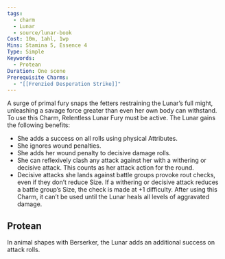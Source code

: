 ```yaml
---
tags:
  - charm
  - Lunar
  - source/lunar-book
Cost: 10m, 1ahl, 1wp
Mins: Stamina 5, Essence 4
Type: Simple
Keywords:
  - Protean
Duration: One scene
Prerequisite Charms:
  - "[[Frenzied Desperation Strike]]"
---
```

A surge of primal fury snaps the fetters restraining the Lunar’s full might, unleashing a savage force greater than even her own body can withstand. To use this Charm, Relentless Lunar Fury must be active. The Lunar gains the following benefits: 
-  She adds a success on all rolls using physical Attributes. 
-  She ignores wound penalties. 
-  She adds her wound penalty to decisive damage rolls. 
-  She can reflexively clash any attack against her with a withering or decisive attack. This counts as her attack action for the round. 
-  Decisive attacks she lands against battle groups provoke rout checks, even if they don’t reduce Size. If a withering or decisive attack reduces a battle group’s Size, the check is made at +1 difficulty. After using this Charm, it can’t be used until the Lunar heals all levels of aggravated damage. 
## Protean 

In animal shapes with Berserker, the Lunar adds an additional success on attack rolls.